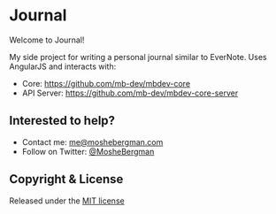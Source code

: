 # Journal

Welcome to Journal!

My side project for writing a personal journal similar to EverNote. Uses AngularJS and interacts with:
* Core: https://github.com/mb-dev/mbdev-core
* API Server: https://github.com/mb-dev/mbdev-core-server

## Interested to help?
* Contact me: [me@moshebergman.com](me@moshebergman.com)
* Follow on Twitter: [@MosheBergman](https://twitter.com/MosheBergmanme@moshebergman.com)

## Copyright & License

Released under the [MIT license](LICENSE)